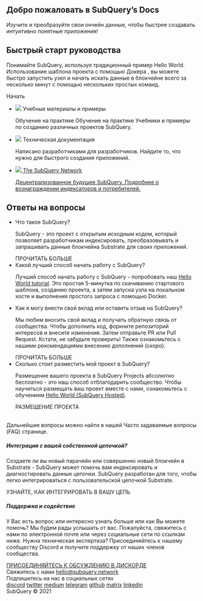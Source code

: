 <link rel="stylesheet" href="/assets/style/welcome.css" as="style" />
<div class="top2Sections">
  <section class="welcomeWords">
    <div class="main">
      <div>
        <h2 class="welcomeTitle">Добро пожаловать в SubQuery’s <span>Docs</span></h2>
        <p>Изучите и преобразуйте свои ончейн данные, чтобы быстрее создавать интуитивно понятные приложения!</p>
      </div>
    </div>
  </section>
  <section class="startSection main">
    <div>
      <h2 class="title">Быстрый старт <span>руководства</span></h2>
      <p>Понимайте SubQuery, используя традиционный пример Hello World. Использование шаблона проекта с помощью Докера , вы можете быстро запустить узел и начать искать данные в блокчейне всего за несколько минут с помощью нескольких простых команд.
      </p>
      <span class="button">
        <router-link :to="{path: '/quickstart/helloworld-localhost/'}">
          <span>Начать</span>
        </router-link>
      </span>
    </div>
  </section>
</div>
<div class="main">
  <div>
    <ul class="list">
      <li>
        <router-link :to="{path: '/tutorials_examples/introduction/'}">
          <div>
            <img src="/assets/img/tutorialsIcon.svg" />
            <span>Учебные материалы и примеры</span>
            <p>Обучение на практике Обучение на практике Учебники и примеры по созданию различных проектов SubQuery.</p>
          </div>
        </router-link>
      </li>
      <li>
        <router-link :to="{path: '/create/introduction/'}">
          <div>
            <img src="/assets/img/docsIcon.svg" />
            <span>Техническая документация</span>
            <p>Написано разработчиками для разработчиков. Найдите то, что нужно для быстрого создания приложений.</p>
          </div>
        </router-link>
      </li>
      <li>
        <a href="https://static.subquery.network/whitepaper.pdf" target="_blank">
          <div>
            <img src="/assets/img/networkIcon.svg" />
            <span>The SubQuery Network</span>
            <p>Децентрализованное будущее SubQuery. Подробнее о вознаграждении индексаторов и потребителей.</p>
          </div>
        </a>
      </li>
    </ul>
  </div>
</div>
<section class="faqSection main">
  <div>
    <h2 class="title">Ответы на вопросы</h2>
    <ul class="faqList">
      <li>
        <div class="title">Что такое SubQuery?</div>
        <div class="content">
          <p>SubQuery - это проект с открытым исходным кодом, который позволяет разработчикам индексировать, преобразовывать и запрашивать данные блокчейна Substrate для своих приложений.</p>
          <span class="more">
            <router-link :to="{path: '/faqs/faqs/#what-is-subquery'}">ПРОЧИТАТЬ БОЛЬШЕ</router-link>
          </span>
        </div>
      </li>
      <li>
        <div class="title">Какой лучший способ начать работу с SubQuery?</div>
        <div class="content">
          <p>Лучший способ начать работу с SubQuery - попробовать наш <a href="/quickstart/helloworld-localhost/">Hello World tutorial</a>. Это простая 5-минутка по скачиванию стартового шаблона, созданию проекта, а затем запуска узла на локальном хосте и выполнения простого запроса с помощью Docker. </p>
        </div>
      </li>
      <li>
        <div class="title">Как я могу внести свой вклад или оставить отзыв на SubQuery?</div>
        <div class="content">
          <p>Мы любим вносить свой вклад и получать обратную связь от сообщества. Чтобы дополнить код, форкните репозиторий интересов и внесите изменения. Затем отправьте PR или Pull Request. Кстати, не забудьте проверить! Также ознакомьтесь с нашими рекомендациями внесению дополнений (скоро). </p>
          <span class="more">
            <router-link :to="{path: '/faqs/faqs/#what-is-the-best-way-to-get-started-with-subquery'}">ПРОЧИТАТЬ БОЛЬШЕ</router-link>
          </span>
        </div>
      </li>
      <li>
        <div class="title">Сколько стоит разместить мой проект в SubQuery?</div>
        <div class="content">
          <p>Размещение вашего проекта в SubQuery Projects абсолютно бесплатно - это наш способ отблагодарить сообщество. Чтобы научиться размещать ваш проект вместе с нами, ознакомьтесь с обучением <a href="/quickstart/helloworld-hosted/">Hello World (SubQuery Hosted)</a>.</p>
          <span class="more">
            <router-link :to="{path: '/publish/publish/'}"> РАЗМЕЩЕНИЕ ПРОЕКТА </router-link>
          </span>
        </div>
      </li>
    </ul><br>
    Дальнейшие вопросы можно найти в нашей <router-link :to="{path: '/faqs/faqs/'}">Часто задаваемые вопросы (FAQ)</router-link> странице.    
  </div>
</section>
<section class="main">
  <div>
    <div class="lastIntroduce lastIntroduce_1">
        <h5>Интеграция с вашей собственной цепочкой?</h5>
        <p>Создаете ли вы новый парачейн или совершенно новый блокчейн в Substrate - SubQuery может помочь вам индексировать и диагностировать данные цепочки. SubQuery разработан для того, чтобы легко интегрироваться с пользовательской цепочкой Substrate.</p>
        <span class="more">
          <router-link :to="{path: '/create/mapping/#custom-substrate-chains'}"> УЗНАЙТЕ, КАК ИНТЕГРИРОВАТЬ В ВАШУ ЦЕПЬ </router-link>
        </span>
    </div>
    <div class="lastIntroduce lastIntroduce_2">
        <h5>Поддержка и содействие</h5>
        <p>У Вас есть вопрос или интересно узнать больше или как Вы можете помочь? Мы будем рады услышать от вас. Пожалуйста, свяжитесь с нами по электронной почте или через социальные сети по ссылкам ниже. Нужна техническая экспертиза? Присоединяйтесь к нашему сообществу Discord и получите поддержку от наших членов сообщества. </p>
        <a class="more" target="_blank" href="https://discord.com/invite/78zg8aBSMG">ПРИСОЕДИНЯЙТЕСЬ К ОБСУЖДЕНИЮ В ДИСКОРДЕ</a>
    </div>
    </div>
</section>
<section class="main connectSection">
  <div class="email">
    <span>Свяжитесь с нами</span>
    <a href="mailto:hello@subquery.network">hello@subquery.network</a>
  </div>
  <div>
    <div>Подпишитесь на нас в социальных сетях</div>
    <div class="connectWay">
      <a href="https://discord.com/invite/78zg8aBSMG" target="_blank" class="connectDiscord">discord</a>
      <a href="https://twitter.com/subquerynetwork" target="_blank" class="connectTwitter">twitter</a>
      <a href="https://medium.com/@subquery" target="_blank" class="connectMedium">medium</a>
      <a href="https://t.me/subquerynetwork" target="_blank" class="connectTelegram">telegram</a>
      <a href="https://github.com/OnFinality-io/subql" target="_blank" class="connectGithub">github</a>
      <a href="https://matrix.to/#/#subquery:matrix.org" target="_blank" class="connectMatrix">matrix</a>
      <a href="https://www.linkedin.com/company/subquery" target="_blank" class="connectLinkedin">linkedin</a>
    </div>
  </div>
</section>
</div> </div>
<div class="footer">
  <div class="main"><div>SubQuery © 2021</div></div>
</div>
<script charset="utf-8" src="/assets/js/welcome.js"></script>
